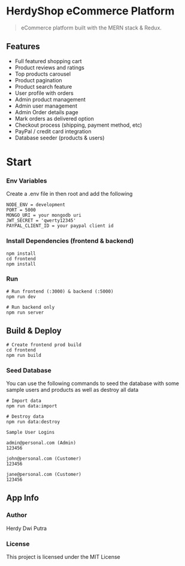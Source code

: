 # HerdyShop eCommerce Platform

> eCommerce platform built with the MERN stack & Redux.

## Features

- Full featured shopping cart
- Product reviews and ratings
- Top products carousel
- Product pagination
- Product search feature
- User profile with orders
- Admin product management
- Admin user management
- Admin Order details page
- Mark orders as delivered option
- Checkout process (shipping, payment method, etc)
- PayPal / credit card integration
- Database seeder (products & users)

# Start

### Env Variables

Create a .env file in then root and add the following

```
NODE_ENV = development
PORT = 5000
MONGO_URI = your mongodb uri
JWT_SECRET = 'qwerty12345'
PAYPAL_CLIENT_ID = your paypal client id
```

### Install Dependencies (frontend & backend)

```
npm install
cd frontend
npm install
```

### Run

```
# Run frontend (:3000) & backend (:5000)
npm run dev

# Run backend only
npm run server
```

## Build & Deploy

```
# Create frontend prod build
cd frontend
npm run build
```

### Seed Database

You can use the following commands to seed the database with some sample users and products as well as destroy all data

```
# Import data
npm run data:import

# Destroy data
npm run data:destroy
```

```
Sample User Logins

admin@personal.com (Admin)
123456

john@personal.com (Customer)
123456

jane@personal.com (Customer)
123456
```

## App Info

### Author

Herdy Dwi Putra

### License

This project is licensed under the MIT License
